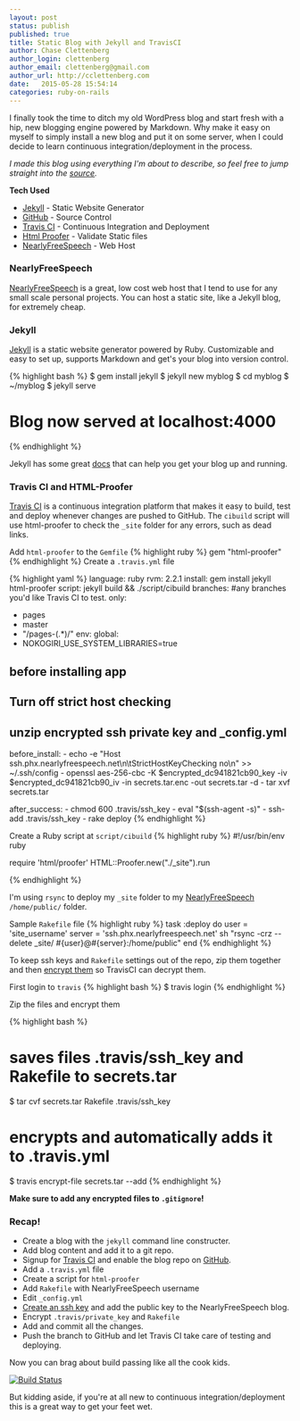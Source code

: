 ```yaml
---
layout: post
status: publish
published: true
title: Static Blog with Jekyll and TravisCI
author: Chase Clettenberg
author_login: clettenberg
author_email: clettenberg@gmail.com
author_url: http://cclettenberg.com
date:   2015-05-28 15:54:14
categories: ruby-on-rails
---
```


I finally took the time to ditch my old WordPress blog and start fresh with
a hip, new blogging engine powered by Markdown. Why make it easy on myself to
simply install a new blog and put it on some server, when I could decide to learn
continuous integration/deployment in the process.

*I made this blog using everything I'm about to describe, so feel free to jump straight into the [source](https://github.com/cacqw7/blog).*

**Tech Used**

 - [Jekyll](http://jekyllrb.com/) - Static Website Generator
 - [GitHub](http://github.com/) - Source Control
 - [Travis CI](https://travis-ci.org/) - Continuous Integration and Deployment
 - [Html Proofer](https://github.com/gjtorikian/html-proofer) - Validate Static files
 - [NearlyFreeSpeech](https://www.nearlyfreespeech.net/) - Web Host



### NearlyFreeSpeech
[NearlyFreeSpeech](http://nearlyfreespeech.net) is a great, low cost web host that I tend to use for any small scale personal projects. You can host a static site, like a Jekyll blog, for extremely cheap.

### Jekyll
[Jekyll](http://jekyllrb.com/) is a static website generator powered by Ruby. Customizable and easy to set up, supports Markdown and get's your blog into version control.

{% highlight bash %}
$ gem install jekyll
$ jekyll new myblog
$ cd myblog
$ ~/myblog $ jekyll serve
# Blog now served at localhost:4000
{% endhighlight %}

Jekyll has some great [docs](http://jekyllrb.com/docs/usage/) that can help you get your blog up and running.

### Travis CI and HTML-Proofer
[Travis CI](https://travis-ci.org/) is a continuous integration platform that makes it easy to build, test and deploy whenever changes are pushed to GitHub. The `cibuild` script will use html-proofer to check the `_site` folder for any errors, such as dead links.

Add `html-proofer` to the `Gemfile`
{% highlight ruby %}
gem "html-proofer"
{% endhighlight %}
Create a `.travis.yml` file

{% highlight yaml %}
language: ruby
rvm: 2.2.1
install: gem install jekyll html-proofer
script: jekyll build && ./script/cibuild
branches:
  #any branches you'd like Travis CI to test.
  only:
  - pages
  - master
  - "/pages-(.*)/"
env:
  global:
  - NOKOGIRI_USE_SYSTEM_LIBRARIES=true

## before installing app
## Turn off strict host checking
## unzip encrypted ssh private key and _config.yml
before_install:
    - echo -e "Host ssh.phx.nearlyfreespeech.net\n\tStrictHostKeyChecking no\n" >> ~/.ssh/config
    - openssl aes-256-cbc -K $encrypted_dc941821cb90_key -iv $encrypted_dc941821cb90_iv
      -in secrets.tar.enc -out secrets.tar -d
    - tar xvf secrets.tar

after_success:
    - chmod 600 .travis/ssh_key
    - eval "$(ssh-agent -s)"
    - ssh-add .travis/ssh_key
    - rake deploy
{% endhighlight %}

Create a Ruby script at `script/cibuild`
{% highlight ruby %}
#!/usr/bin/env ruby

require 'html/proofer'
HTML::Proofer.new("./_site").run

{% endhighlight %}

I'm using `rsync` to deploy my `_site` folder to my [NearlyFreeSpeech](http://nearlyfreespeech.net) `/home/public/` folder.

Sample `Rakefile` file
{% highlight ruby %}
task :deploy do
  user = 'site_username'
  server = 'ssh.phx.nearlyfreespeech.net'
  sh "rsync -crz --delete _site/ #{user}@#{server}:/home/public"
end
{% endhighlight %}


To keep ssh keys and `Rakefile` settings out of the repo, zip them together and then [encrypt them](http://docs.travis-ci.com/user/encrypting-files/) so TravisCI can decrypt them.

First login to `travis`
{% highlight bash %}
$ travis login
{% endhighlight %}

Zip the files and encrypt them

{% highlight bash %}
# saves files .travis/ssh_key and Rakefile to secrets.tar
$ tar cvf secrets.tar Rakefile .travis/ssh_key
# encrypts and automatically adds it to .travis.yml
$ travis encrypt-file secrets.tar --add
{% endhighlight %}

**Make sure to add any encrypted files to `.gitignore`!**

### Recap!

* Create a blog with the `jekyll` command line constructer.
* Add blog content and add it to a git repo.
* Signup for [Travis CI](http://travis-ci.org) and enable the blog repo on [GitHub](https://github.com).
* Add a `.travis.yml` file
* Create a script for `html-proofer`
* Add `Rakefile` with NearlyFreeSpeech username
* Edit `_config.yml`
* [Create an ssh key](https://help.github.com/articles/generating-ssh-keys/) and add the public key to the NearlyFreeSpeech blog.
* Encrypt `.travis/private_key` and `Rakefile`
* Add and commit all the changes.
* Push the branch to GitHub and let Travis CI take care of testing and deploying.

Now you can brag about build passing like all the cook kids.

[![Build Status](https://travis-ci.org/cacqw7/blog.svg?branch=master)](https://travis-ci.org/cacqw7/blog)

But kidding aside, if you're at all new to continuous integration/deployment this is a great way to get your feet wet.
